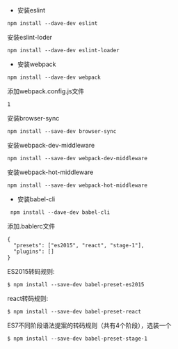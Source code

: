 - 安装eslint
```
npm install --dave-dev eslint
```
安装eslint-loder
```
npm install --dave-dev eslint-loader
```



- 安装webpack
```
npm install --dave-dev webpack
```
添加webpack.config.js文件
```
1
```
安装browser-sync
```
npm install --save-dev browser-sync
```
安装webpack-dev-middleware
```
npm install --save-dev webpack-dev-middleware
```
安装webpack-hot-middleware
```
npm install --save-dev webpack-hot-middleware
```


- 安装babel-cli
```
 npm install --dave-dev babel-cli
```
添加.bablerc文件
```
{
  "presets": ["es2015", "react", "stage-1"],
  "plugins": []
}
```
ES2015转码规则:
```
$ npm install --save-dev babel-preset-es2015
```
react转码规则:
```
$ npm install --save-dev babel-preset-react
```
ES7不同阶段语法提案的转码规则（共有4个阶段），选装一个
```
$ npm install --save-dev babel-preset-stage-1
```